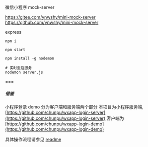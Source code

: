 微信小程序  mock-server

https://gitee.com/ynwshy/mini-mock-server
https://github.com/ynwshy/mini-mock-server


express

```
npm i

npm start

npm install -g nodemon

# 实时重启服务
nodemon server.js

```

===
##### 借鉴

小程序登录 demo 分为客户端和服务端两个部分
本项目为小程序服务端,  [https://github.com/chunpu/wxapp-login-server](https://github.com/chunpu/wxapp-login-server)
 客户端为 [https://github.com/chunpu/wxapp-login-demo](https://github.com/chunpu/wxapp-login-demo)

具体操作流程请参见 [readme](https://github.com/chunpu/wxapp-login-demo#readme)
